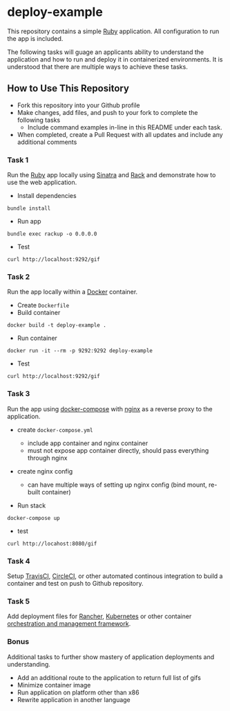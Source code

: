 # deploy-example

This repository contains a simple [Ruby](https://www.ruby-lang.org) application. All configuration to run the app is included.

The following tasks will guage an applicants ability to understand the application and how to run and deploy it in containerized environments. It is understood that there are multiple ways to achieve these tasks.

## How to Use This Repository

- Fork this repository into your Github profile
- Make changes, add files, and push to your fork to complete the following tasks
  - Include command examples in-line in this README under each task.
- When completed, create a Pull Request with all updates and include any additional comments

### Task 1

Run the [Ruby](https://www.ruby-lang.org) app locally using [Sinatra](http://www.sinatrarb.com) and [Rack](http://rack.github.io) and demonstrate how to use the web application.

- Install dependencies

```
bundle install
```

- Run app
```
bundle exec rackup -o 0.0.0.0
```

- Test

```
curl http://localhost:9292/gif
```

### Task 2

Run the app locally within a [Docker](https://docs.docker.com/engine/) container.

- Create `Dockerfile`
- Build container

```
docker build -t deploy-example .
```

- Run container

```
docker run -it --rm -p 9292:9292 deploy-example
```

- Test

```
curl http://localhost:9292/gif
```

### Task 3

Run the app using [docker-compose](https://docs.docker.com/compose/) with [nginx](https://docs.docker.com/compose/) as a reverse proxy to the application.

- create `docker-compose.yml`
  - include app container and nginx container
  - must not expose app container directly, should pass everything through nginx
- create nginx config
  - can have multiple ways of setting up nginx config (bind mount, re-built container)

- Run stack

```
docker-compose up
```

- test

```
curl http://locahost:8080/gif
```

### Task 4

Setup [TravisCI](https://travis-ci.org), [CircleCI](https://circleci.com), or other automated continous integration to build a container and test on push to Github repository.

### Task 5

Add deployment files for [Rancher](http://rancher.com), [Kubernetes](https://kubernetes.io) or other container [orchestration and management framework](https://github.com/cncf/landscape).

### Bonus

Additional tasks to further show mastery of application deployments and understanding.

- Add an additional route to the application to return full list of gifs
- Minimize container image
- Run application on platform other than x86
- Rewrite application in another language
